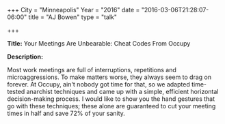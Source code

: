 +++
City = "Minneapolis"
Year = "2016"
date = "2016-03-06T21:28:07-06:00"
title = "AJ Bowen"
type = "talk"

+++

<div class="span-15  ">
  <div class="span-15  last ">
  <p><strong>Title:</strong>
  Your Meetings Are Unbearable: Cheat Codes From Occupy
</p>

<p><strong>Description:</strong></p>

<p>
Most work meetings are full of interruptions, repetitions and microaggressions. To make matters worse, they always seem to drag on forever.  At Occupy, ain't nobody got time for that, so we adapted time-tested anarchist techniques and came up with a simple, efficient horizontal decision-making process.  I would like to show you the hand gestures that go with these techniques; these alone are guaranteed to cut your meeting times in half and save 72% of your sanity.
</p>



  </div>
</div>
